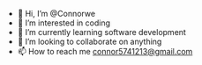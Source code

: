 - 👋 Hi, I’m @Connorwe
- 👀 I’m interested in coding
- 🌱 I’m currently learning software development
- 💞️ I’m looking to collaborate on anything 
- 📫 How to reach me connor5741213@gmail.com

<!---
Connorwe/Connorwe is a ✨ special ✨ repository because its `README.md` (this file) appears on your GitHub profile.
You can click the Preview link to take a look at your changes.
--->
